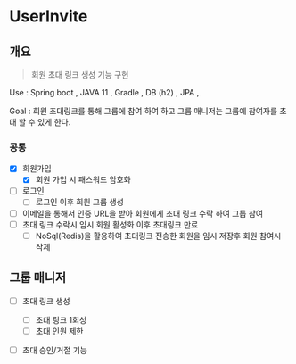 # UserInvite

## 개요

> 회원 초대 링크 생성 기능 구현

Use : Spring boot , JAVA 11 , Gradle , DB (h2) , JPA , 

Goal :  회원 초대링크를 통해 그룹에 참여 하여 하고 그룹 매니저는 그룹에 참여자를 초대 할 수 있게 한다.

### 공통
- [x]  회원가입
    - [x] 회원 가입 시 패스워드 암호화
- [ ] 로그인
    - [ ] 로그인 이후 회원 그룹 생성
- [ ]  이메일을 통해서 인증 URL을 받아 회원에게 초대 링크 수락 하여 그룹 참여 
- [ ] 초대 링크 수락시 임시 회원 활성화 이후 초대링크 만료
    - [ ] NoSql(Redis)을 활용하여 초대링크 전송한 회원을 임시 저장후 회원 참여시 삭제 
## 그룹 매니저
- [ ] 초대 링크 생성
    - [ ]  초대 링크 1회성
    - [ ]  초대 인원 제한
- [ ] 초대 승인/거절 기능 

